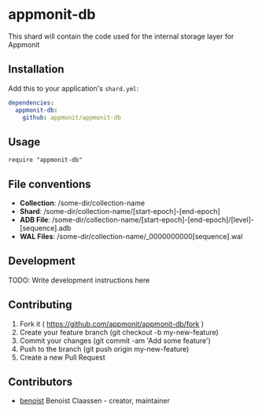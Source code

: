 # appmonit-db

This shard will contain the code used for the internal storage layer for Appmonit

## Installation

Add this to your application's `shard.yml`:

```yaml
dependencies:
  appmonit-db:
    github: appmonit/appmonit-db
```

## Usage

```crystal
require "appmonit-db"
```


## File conventions

* **Collection**: /some-dir/collection-name
* **Shard**:      /some-dir/collection-name/[start-epoch]-[end-epoch]
* **ADB File**:   /some-dir/collection-name/[start-epoch]-[end-epoch]/[level]-[sequence].adb
* **WAL Files**:  /some-dir/collection-name/_0000000000[sequence].wal


## Development

TODO: Write development instructions here

## Contributing

1. Fork it ( https://github.com/appmonit/appmonit-db/fork )
2. Create your feature branch (git checkout -b my-new-feature)
3. Commit your changes (git commit -am 'Add some feature')
4. Push to the branch (git push origin my-new-feature)
5. Create a new Pull Request

## Contributors

- [benoist](https://github.com/benoist]) Benoist Claassen - creator, maintainer
